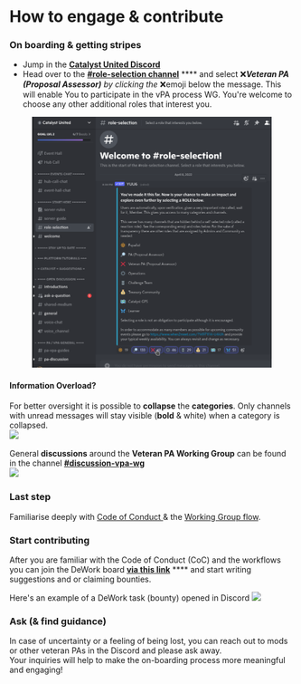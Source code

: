 # How to engage & contribute

### On boarding & getting stripes&#x20;

* Jump in the [**Catalyst United Discord**](https://discord.gg/7EsA33kk)&#x20;
* Head over to the [**#role-selection channel**](https://discord.com/channels/946921942143885342/949733050932154398/962051332896874577) **** and select :x:_**Veteran PA (Proposal Assessor)** by clicking the_ :x:emoji below the message. This will enable You to participate in the vPA process WG. You're welcome to choose any other additional roles that interest you.

<figure><img src=".gitbook/assets/Discord-CU-onboard-step1.png" alt=""><figcaption></figcaption></figure>

#### Information Overload?

For better oversight it is possible to **collapse** the **categories**. Only channels with unread messages will stay visible (**bold** & white) when a category is collapsed.\
&#x20;![](.gitbook/assets/CU-onboarding\_step2\_collaps\_cat.gif)

General **discussions** around the **Veteran PA Working Group** can be found in the channel [**#discussion-vpa-wg** ](https://discord.gg/s2nUyWab)\
![](<.gitbook/assets/Discord-CU-onboard-step4\_vPA WG chat.png>)

### Last step

Familiarise deeply with [Code of Conduct ](code-of-conduct.md#for-the-current-code-of-conduct-coc-please-see-chapter-8.1-in-the-governance-framework-for-pa-v-pa-o)& the [Working Group flow](current-vpa-process-wg-flow.md).

### Start contributing

After you are familiar with the Code of Conduct (CoC) and the workflows you can join the DeWork board [**via this link**](https://app.dework.xyz/catalyst-circle-ca-r/veteran-ca-wg) **** and start writing suggestions and or claiming bounties.

Here's an example of a DeWork task (bounty) opened in Discord ![](<.gitbook/assets/Discord-CU-onboard-step5\_dework task opened in D example.png>)

### Ask (& find guidance)

In case of uncertainty or a feeling of being lost, you can reach out to mods or other veteran PAs in the Discord and please ask away. \
Your inquiries will help to make the on-boarding process more meaningful and engaging!&#x20;
